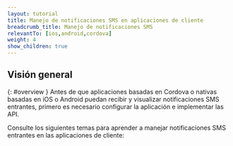```yaml
---
layout: tutorial
title: Manejo de notificaciones SMS en aplicaciones de cliente
breadcrumb_title: Manejo de notificaciones SMS
relevantTo: [ios,android,cordova]
weight: 4
show_children: true
---
```

<!-- NLS_CHARSET=UTF-8 -->
## Visión general
{: #overview }
Antes de que aplicaciones basadas en Cordova o nativas basadas en iOS o Android puedan recibir y visualizar notificaciones SMS entrantes, primero es necesario configurar la aplicación e implementar las API.


Consulte los siguientes temas para aprender a manejar notificaciones SMS entrantes en las aplicaciones de cliente:
 
